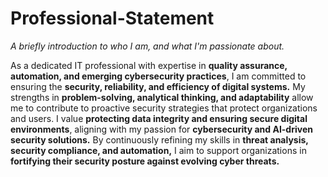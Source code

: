 # Professional-Statement
*A briefly introduction to who I am, and what I'm passionate about.*

As a dedicated IT professional with expertise in **quality assurance, automation, and emerging cybersecurity practices**, I am committed to ensuring the **security, reliability, and efficiency of digital systems.** My strengths in **problem-solving, analytical thinking, and adaptability** allow me to contribute to proactive security strategies that protect organizations and users. I value **protecting data integrity and ensuring secure digital environments**, aligning with my passion for **cybersecurity and AI-driven security solutions.** By continuously refining my skills in **threat analysis, security compliance, and automation,** I aim to support organizations in **fortifying their security posture against evolving cyber threats.**
